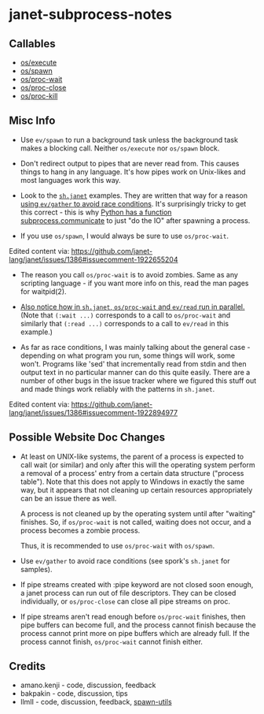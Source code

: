 # janet-subprocess-notes

## Callables

* [os/execute](doc/os_execute.md)
* [os/spawn](doc/os_spawn.md)
* [os/proc-wait](doc/os_proc-wait.md)
* [os/proc-close](doc/os_proc-close.md)
* [os/proc-kill](doc/os_proc-kill.md)

## Misc Info

* Use `ev/spawn` to run a background task unless the background task
  makes a blocking call. Neither `os/execute` nor `os/spawn` block.

* Don't redirect output to pipes that are never read from. This causes
  things to hang in any language. It's how pipes work on Unix-likes
  and most languages work this way.

* Look to the
  [`sh.janet`](https://github.com/janet-lang/spork/blob/7a4eff4bfb9486a6c6079ee8bb12e6789cce4564/spork/sh.janet)
  examples. They are written that way for a reason [using `ev/gather`
  to avoid race
  conditions](https://github.com/janet-lang/spork/blob/7a4eff4bfb9486a6c6079ee8bb12e6789cce4564/spork/sh.janet#L44-L47). It's
  surprisingly tricky to get this correct - this is why [Python has a
  function
  subprocess.communicate](https://docs.python.org/3/library/subprocess.html#subprocess.Popen.communicate)
  to just "do the IO" after spawning a process.

* If you use `os/spawn`, I would always be sure to use `os/proc-wait`.

Edited content via: https://github.com/janet-lang/janet/issues/1386#issuecomment-1922655204

* The reason you call `os/proc-wait` is to avoid zombies. Same as any
  scripting language - if you want more info on this, read the man
  pages for waitpid(2).

* [Also notice how in `sh.janet`, `os/proc-wait` and `ev/read` run in
  parallel.](https://github.com/janet-lang/spork/blob/7a4eff4bfb9486a6c6079ee8bb12e6789cce4564/spork/sh.janet#L29-L31) (Note that `(:wait ...)` corresponds
  to a call to `os/proc-wait` and similarly that `(:read ...)`
  corresponds to a call to `ev/read` in this example.)

* As far as race conditions, I was mainly talking about the general
  case - depending on what program you run, some things will work,
  some won't. Programs like 'sed' that incrementally read from stdin
  and then output text in no particular manner can do this quite
  easily. There are a number of other bugs in the issue tracker where
  we figured this stuff out and made things work reliably with the
  patterns in `sh.janet`.

Edited content via: https://github.com/janet-lang/janet/issues/1386#issuecomment-1922894977

## Possible Website Doc Changes

* At least on UNIX-like systems, the parent of a process is expected
  to call wait (or similar) and only after this will the operating
  system perform a removal of a process' entry from a certain data
  structure ("process table").  Note that this does not apply to
  Windows in exactly the same way, but it appears that not cleaning up
  certain resources appropriately can be an issue there as well.

  A process is not cleaned up by the operating system until after
  "waiting" finishes.  So, if `os/proc-wait` is not called, waiting
  does not occur, and a process becomes a zombie process.

  Thus, it is recommended to use `os/proc-wait` with `os/spawn`.

* Use `ev/gather` to avoid race conditions (see spork's `sh.janet` for
  samples).

* If pipe streams created with :pipe keyword are not closed soon
  enough, a janet process can run out of file descriptors. They can be
  closed individually, or `os/proc-close` can close all pipe streams
  on proc.

* If pipe streams aren't read enough before `os/proc-wait` finishes,
  then pipe buffers can become full, and the process cannot finish
  because the process cannot print more on pipe buffers which are
  already full.  If the process cannot finish, `os/proc-wait` cannot
  finish either.

## Credits

* amano.kenji - code, discussion, feedback
* bakpakin - code, discussion, tips
* llmII - code, discussion, feedback, [spawn-utils](https://github.com/llmII/spawn-utils)
